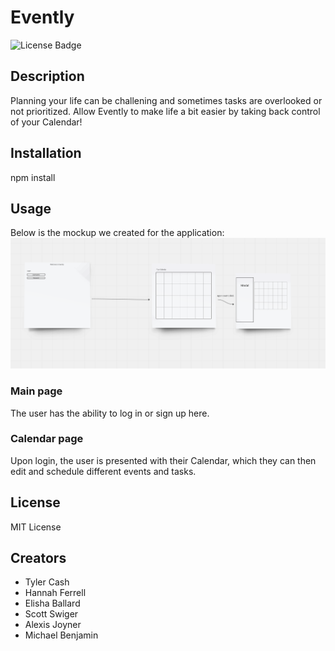 # Evently

![License Badge](https://img.shields.io/github/license/)

## Description

Planning your life can be challening and sometimes tasks are overlooked or not prioritized. Allow Evently to make life a bit easier by taking back control of your Calendar! 

## Installation

npm install

## Usage

Below is the mockup we created for the application: 
![Mockup](/cool-events-app/client/src/assets/mockup/EventlyMock.png)

### Main page

The user has the ability to log in or sign up here. 

### Calendar page

Upon login, the user is presented with their Calendar, which they can then edit and schedule different events and tasks.

## License 

MIT License

## Creators

- Tyler Cash 
- Hannah Ferrell 
- Elisha Ballard 
- Scott Swiger
- Alexis Joyner 
- Michael Benjamin
